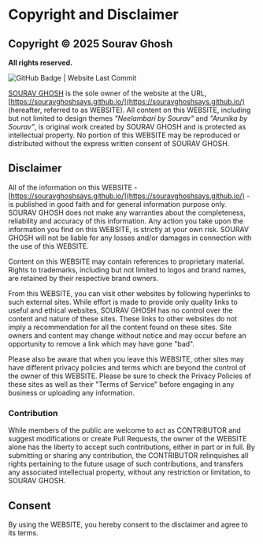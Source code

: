 # Copyright and Disclaimer


## Copyright &copy; 2025 Sourav Ghosh

**All rights reserved.**

<img loading="lazy" alt="GitHub Badge | Website Last Commit" src="https://img.shields.io/github/last-commit/souravghoshsays/souravghoshsays.github.io/master" />

[SOURAV GHOSH](https://www.linkedin.com/in/sourav92/) is the sole owner of the website at the URL, [https://souravghoshsays.github.io/](https://souravghoshsays.github.io/) (hereafter, referred to as WEBSITE). All content on this WEBSITE, including but not limited to design themes _"Neelambari by Sourav"_ and _"Arunika by Sourav"_, is original work created by SOURAV GHOSH and is protected as intellectual property. No portion of this WEBSITE may be reproduced or distributed without the express written consent of SOURAV GHOSH.


## Disclaimer

All of the information on this WEBSITE - [https://souravghoshsays.github.io/](https://souravghoshsays.github.io/) - is published in good faith and for general information purpose only. SOURAV GHOSH does not make any warranties about the completeness, reliability and accuracy of this information. Any action you take upon the information you find on this WEBSITE, is strictly at your own risk. SOURAV GHOSH will not be liable for any losses and/or damages in connection with the use of this WEBSITE.

Content on this WEBSITE may contain references to proprietary material. Rights to trademarks, including but not limited to logos and brand names, are retained by their respective brand owners.

From this WEBSITE, you can visit other websites by following hyperlinks to such external sites. While effort is made to provide only quality links to useful and ethical websites, SOURAV GHOSH has no control over the content and nature of these sites. These links to other websites do not imply a recommendation for all the content found on these sites. Site owners and content may change without notice and may occur before an opportunity to remove a link which may have gone "bad".

Please also be aware that when you leave this WEBSITE, other sites may have different privacy policies and terms which are beyond the control of the owner of this WEBSITE. Please be sure to check the Privacy Policies of these sites as well as their "Terms of Service" before engaging in any business or uploading any information.


### Contribution

While members of the public are welcome to act as CONTRIBUTOR and suggest modifications or create Pull Requests, the owner of the WEBSITE alone has the liberty to accept such contributions, either in part or in full. By submitting or sharing any contribution, the CONTRIBUTOR relinquishes all rights pertaining to the future usage of such contributions, and transfers any associated intellectual property, without any restriction or limitation, to SOURAV GHOSH.


## Consent

By using the WEBSITE, you hereby consent to the disclaimer and agree to its terms.
